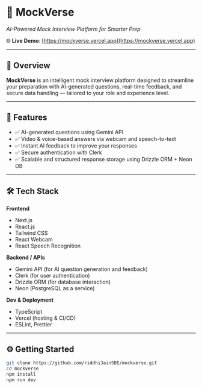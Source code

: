 # 🚀 MockVerse

*AI-Powered Mock Interview Platform for Smarter Prep*

🌐 **Live Demo**: [https://mockverse.vercel.app](https://mockverse.vercel.app)

---

## 📌 Overview

**MockVerse** is an intelligent mock interview platform designed to streamline your preparation with AI-generated questions, real-time feedback, and secure data handling — tailored to your role and experience level.

---

## 🔑 Features

- ✅ AI-generated questions using Gemini API
- ✅ Video & voice-based answers via webcam and speech-to-text
- ✅ Instant AI feedback to improve your responses
- ✅ Secure authentication with Clerk
- ✅ Scalable and structured response storage using Drizzle ORM + Neon DB

---

## 🛠️ Tech Stack

**Frontend**
- Next.js
- React.js
- Tailwind CSS
- React Webcam
- React Speech Recognition

**Backend / APIs**
- Gemini API (for AI question generation and feedback)
- Clerk (for user authentication)
- Drizzle ORM (for database interaction)
- Neon (PostgreSQL as a service)

**Dev & Deployment**
- TypeScript
- Vercel (hosting & CI/CD)
- ESLint, Prettier

---

## ⚙️ Getting Started

```bash
git clone https://github.com/riddhiJainSDE/mockverse.git
cd mockverse
npm install
npm run dev
